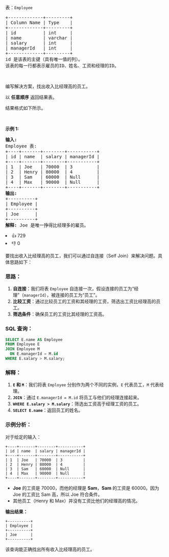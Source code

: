 <p>表：<code>Employee</code>&nbsp;</p>

<pre>
+-------------+---------+
| Column Name | Type    |
+-------------+---------+
| id          | int     |
| name        | varchar |
| salary      | int     |
| managerId   | int     |
+-------------+---------+
id 是该表的主键（具有唯一值的列）。
该表的每一行都表示雇员的ID、姓名、工资和经理的ID。
</pre>

<p>&nbsp;</p>

<p>编写解决方案，找出收入比经理高的员工。</p>

<p>以 <strong>任意顺序</strong> 返回结果表。</p>

<p>结果格式如下所示。</p>

<p>&nbsp;</p>

<p><strong>示例 1:</strong></p>

<pre>
<strong>输入:</strong> 
Employee 表:
+----+-------+--------+-----------+
| id | name  | salary | managerId |
+----+-------+--------+-----------+
| 1  | Joe   | 70000  | 3         |
| 2  | Henry | 80000  | 4         |
| 3  | Sam   | 60000  | Null      |
| 4  | Max   | 90000  | Null      |
+----+-------+--------+-----------+
<strong>输出:</strong> 
+----------+
| Employee |
+----------+
| Joe      |
+----------+
<strong>解释:</strong> Joe 是唯一挣得比经理多的雇员。</pre>

<div><li>👍 729</li><li>👎 0</li></div>


要找出收入比经理高的员工，我们可以通过自连接（Self Join）来解决问题。具体思路如下：

### 思路：
1. **自连接**：我们将表 `Employee` 自连接一次，假设连接的员工为“经理”（`managerId`），被连接的员工为“员工”。
2. **比较工资**：通过比较员工的工资和其经理的工资，筛选出工资比经理高的员工。
3. **筛选条件**：确保员工的工资比其经理的工资高。

### SQL 查询：

```sql
SELECT E.name AS Employee
FROM Employee E
JOIN Employee M
  ON E.managerId = M.id
WHERE E.salary > M.salary;
```

### 解释：
1. **`E` 和 `M`**：我们将表 `Employee` 分别作为两个不同的实例，`E` 代表员工，`M` 代表经理。
2. **`JOIN`**：通过 `E.managerId = M.id` 将员工与他们的经理连接起来。
3. **`WHERE E.salary > M.salary`**：筛选出工资高于经理工资的员工。
4. **`SELECT E.name`**：返回员工的姓名。

### 示例分析：
对于给定的输入：
```
+----+-------+--------+-----------+
| id | name  | salary | managerId |
+----+-------+--------+-----------+
| 1  | Joe   | 70000  | 3         |
| 2  | Henry | 80000  | 4         |
| 3  | Sam   | 60000  | Null      |
| 4  | Max   | 90000  | Null      |
+----+-------+--------+-----------+
```

- **Joe** 的工资是 70000，而他的经理是 **Sam**，**Sam** 的工资是 60000。因为 Joe 的工资比 Sam 高，所以 Joe 符合条件。
- 其他员工（Henry 和 Max）并没有工资比他们的经理高的情况。

**输出结果：**
```
+----------+
| Employee |
+----------+
| Joe      |
+----------+
```

该查询能正确找出所有收入比经理高的员工。